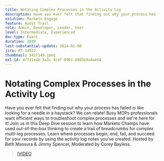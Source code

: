 ```yaml
---
title: Notating Complex Processes in the Activity Log
description: Have you ever felt that finding out why your process has failed is like looking for a needle in a haystack? We can relate! Busy MOPs professionals want efficient ways to troubleshoot complex processes and we're here for it! Join us in this Deep Dive session to learn how Marketo Champs have used out-of-the-box thinking to create a trail of breadcrumbs for complex multi-leg processes. Learn where processes begin, end, fail, and succeed for your records by using the activity log notes you’ve created. Hosted by Beth Massura & Jimmy Spencer, Moderated by Corey Bayless.
solution: Marketo Engage
feature: Audit Trail
role: Admin, Developer, Leader, User
level: Intermediate, Experienced
doc-type: Event
duration: 2849
last-substantial-update: 2024-02-08
jira: KT-14922
thumbnail: 3427149.jpeg
exl-id: df731e4b-3a3c-4cdf-8901-d803e9a4ae64
---
```

# Notating Complex Processes in the Activity Log

Have you ever felt that finding out why your process has failed is like looking for a needle in a haystack? We can relate! Busy MOPs professionals want efficient ways to troubleshoot complex processes and we're here for it! Join us in this Deep Dive session to learn how Marketo Champs have used out-of-the-box thinking to create a trail of breadcrumbs for complex multi-leg processes. Learn where processes begin, end, fail, and succeed for your records by using the activity log notes you’ve created. Hosted by Beth Massura & Jimmy Spencer, Moderated by Corey Bayless.

>[!VIDEO](https://video.tv.adobe.com/v/3427149/?learn=on)
